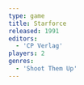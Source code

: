 ```yaml
---
type: game
title: Starforce
released: 1991
editors: 
  - 'CP Verlag'
players: 2
genres:
  - 'Shoot Them Up'
---
```

